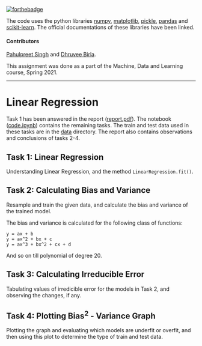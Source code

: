 [![forthebadge](https://forthebadge.com/images/badges/powered-by-netflix.svg)](https://forthebadge.com)

The code uses the python libraries [numpy](https://numpy.org/doc/stable/), [matplotlib](https://matplotlib.org/stable/contents.html), [pickle](https://docs.python.org/3/library/pickle.html), [pandas](https://pandas.pydata.org/docs/getting_started/overview.html) and [scikit-learn](https://scikit-learn.org/stable/). The official documentations of these libraries have been linked.

#### Contributors
[Pahulpreet Singh](https://github.com/codelixir) and [Dhruvee Birla](https://github.com/dhruvxx).

This assignment was done as a part of the Machine, Data and Learning course, Spring 2021.

---

# Linear Regression

Task 1 has been answered in the report ([report.pdf](https://github.com/codelixir/linear-regression/blob/main/report.pdf)). The notebook ([code.ipynb](https://github.com/codelixir/linear-regression/blob/main/code.ipynb)) contains the remaining tasks. The train and test data used in these tasks are in the [data](https://github.com/codelixir/linear-regression/tree/main/data) directory. The report also contains observations and conclusions of tasks 2-4.

## Task 1: Linear Regression

Understanding Linear Regression, and the method `LinearRegression.fit()`.

## Task 2: Calculating Bias and Variance

Resample and train the given data, and calculate the bias and variance of the trained model.

The bias and variance is calculated for the following class of functions:
```
y = ax + b
y = ax^2 + bx + c
y = ax^3 + bx^2 + cx + d
```
And so on till polynomial of degree 20.

## Task 3: Calculating Irreducible Error

Tabulating values of irredicible error for the models in Task 2, and observing the changes, if any.

## Task 4: Plotting Bias<sup>2</sup> - Variance Graph

Plotting the graph and evaluating which models are underfit or overfit, and then using this plot to determine the type of train and test data.
